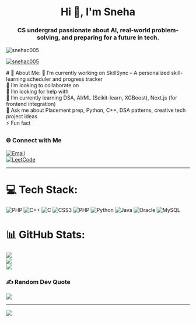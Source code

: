 <h1 align="center">Hi 👋, I'm Sneha</h1>
<h3 align="center">CS undergrad passionate about AI, real-world problem-solving, and preparing for a future in tech.</h3>

<p align="left"> <img src="https://komarev.com/ghpvc/?username=snehac005&label=Profile%20views&color=0e75b6&style=flat" alt="snehac005" /> </p>

<p align="left"> <a href="https://github.com/ryo-ma/github-profile-trophy"><img src="https://github-profile-trophy.vercel.app/?username=snehac005" alt="snehac005" /></a> </p>
# 💫 About Me:
🔭 I’m currently working on SkillSync – A personalized skill-learning scheduler and progress tracker<br>👯 I’m looking to collaborate on<br>🤝 I’m looking for help with<br>🌱 I’m currently learning DSA, AI/ML (Scikit-learn, XGBoost), Next.js (for frontend integration)<br>💬 Ask me about Placement prep, Python, C++, DSA patterns, creative tech project ideas<br>⚡ Fun fact


### 🌐 Connect with Me  
[![Email](https://img.shields.io/badge/Gmail-D14836?style=for-the-badge&logo=gmail&logoColor=white)](mailto:snehac9873@gmail.com)  
[![LeetCode](https://img.shields.io/badge/LeetCode-FFA116?style=for-the-badge&logo=leetcode&logoColor=black)](https://leetcode.com/sneha479)

---
# 💻 Tech Stack:
![PHP](https://img.shields.io/badge/php-%23777BB4.svg?style=for-the-badge&logo=php&logoColor=white) ![C++](https://img.shields.io/badge/c++-%2300599C.svg?style=for-the-badge&logo=c%2B%2B&logoColor=white) ![C](https://img.shields.io/badge/c-%2300599C.svg?style=for-the-badge&logo=c&logoColor=white) ![CSS3](https://img.shields.io/badge/css3-%231572B6.svg?style=for-the-badge&logo=css3&logoColor=white) ![PHP](https://img.shields.io/badge/php-%23777BB4.svg?style=for-the-badge&logo=php&logoColor=white) ![Python](https://img.shields.io/badge/python-3670A0?style=for-the-badge&logo=python&logoColor=ffdd54) ![Java](https://img.shields.io/badge/java-%23ED8B00.svg?style=for-the-badge&logo=openjdk&logoColor=white) ![Oracle](https://img.shields.io/badge/Oracle-F80000?style=for-the-badge&logo=oracle&logoColor=white) ![MySQL](https://img.shields.io/badge/mysql-4479A1.svg?style=for-the-badge&logo=mysql&logoColor=white)
# 📊 GitHub Stats:
![](https://github-readme-stats.vercel.app/api?username=snehac005&theme=dark&hide_border=false&include_all_commits=false&count_private=false)<br/>
![](https://nirzak-streak-stats.vercel.app/?user=snehac005&theme=dark&hide_border=false)<br/>
![](https://github-readme-stats.vercel.app/api/top-langs/?username=snehac005&theme=dark&hide_border=false&include_all_commits=false&count_private=false&layout=compact)

### ✍️ Random Dev Quote
![](https://quotes-github-readme.vercel.app/api?type=horizontal&theme=radical)

---
[![](https://visitcount.itsvg.in/api?id=snehac005&icon=0&color=0)](https://visitcount.itsvg.in)

<!-- Proudly created with GPRM ( https://gprm.itsvg.in ) -->

